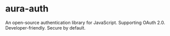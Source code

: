 # aura-auth
An open-source authentication library for JavaScript. Supporting OAuth 2.0. Developer-friendly. Secure by default.
